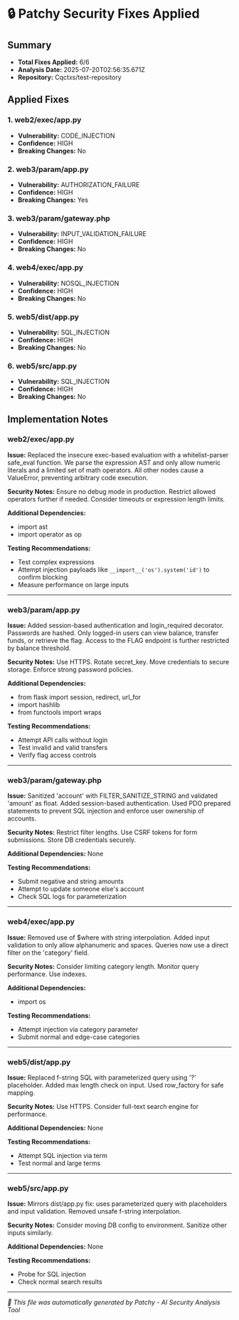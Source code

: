 # 🔒 Patchy Security Fixes Applied

## Summary
- **Total Fixes Applied:** 6/6
- **Analysis Date:** 2025-07-20T02:56:35.671Z
- **Repository:** Cqctxs/test-repository

## Applied Fixes

### 1. web2/exec/app.py
- **Vulnerability:** CODE_INJECTION
- **Confidence:** HIGH
- **Breaking Changes:** No

### 2. web3/param/app.py
- **Vulnerability:** AUTHORIZATION_FAILURE
- **Confidence:** HIGH
- **Breaking Changes:** Yes

### 3. web3/param/gateway.php
- **Vulnerability:** INPUT_VALIDATION_FAILURE
- **Confidence:** HIGH
- **Breaking Changes:** No

### 4. web4/exec/app.py
- **Vulnerability:** NOSQL_INJECTION
- **Confidence:** HIGH
- **Breaking Changes:** No

### 5. web5/dist/app.py
- **Vulnerability:** SQL_INJECTION
- **Confidence:** HIGH
- **Breaking Changes:** No

### 6. web5/src/app.py
- **Vulnerability:** SQL_INJECTION
- **Confidence:** HIGH
- **Breaking Changes:** No


## Implementation Notes

### web2/exec/app.py
**Issue:** Replaced the insecure exec-based evaluation with a whitelist-parser safe_eval function. We parse the expression AST and only allow numeric literals and a limited set of math operators. All other nodes cause a ValueError, preventing arbitrary code execution.

**Security Notes:** Ensure no debug mode in production. Restrict allowed operators further if needed. Consider timeouts or expression length limits.

**Additional Dependencies:**
- import ast
- import operator as op

**Testing Recommendations:**
- Test complex expressions
- Attempt injection payloads like `__import__('os').system('id')` to confirm blocking
- Measure performance on large inputs

---

### web3/param/app.py
**Issue:** Added session-based authentication and login_required decorator. Passwords are hashed. Only logged-in users can view balance, transfer funds, or retrieve the flag. Access to the FLAG endpoint is further restricted by balance threshold.

**Security Notes:** Use HTTPS. Rotate secret_key. Move credentials to secure storage. Enforce strong password policies.

**Additional Dependencies:**
- from flask import session, redirect, url_for
- import hashlib
- from functools import wraps

**Testing Recommendations:**
- Attempt API calls without login
- Test invalid and valid transfers
- Verify flag access controls

---

### web3/param/gateway.php
**Issue:** Sanitized 'account' with FILTER_SANITIZE_STRING and validated 'amount' as float. Added session-based authentication. Used PDO prepared statements to prevent SQL injection and enforce user ownership of accounts.

**Security Notes:** Restrict filter lengths. Use CSRF tokens for form submissions. Store DB credentials securely.

**Additional Dependencies:**
None

**Testing Recommendations:**
- Submit negative and string amounts
- Attempt to update someone else's account
- Check SQL logs for parameterization

---

### web4/exec/app.py
**Issue:** Removed use of $where with string interpolation. Added input validation to only allow alphanumeric and spaces. Queries now use a direct filter on the 'category' field.

**Security Notes:** Consider limiting category length. Monitor query performance. Use indexes.

**Additional Dependencies:**
- import os

**Testing Recommendations:**
- Attempt injection via category parameter
- Submit normal and edge-case categories

---

### web5/dist/app.py
**Issue:** Replaced f-string SQL with parameterized query using '?' placeholder. Added max length check on input. Used row_factory for safe mapping.

**Security Notes:** Use HTTPS. Consider full-text search engine for performance.

**Additional Dependencies:**
None

**Testing Recommendations:**
- Attempt SQL injection via term
- Test normal and large terms

---

### web5/src/app.py
**Issue:** Mirrors dist/app.py fix: uses parameterized query with placeholders and input validation. Removed unsafe f-string interpolation.

**Security Notes:** Consider moving DB config to environment. Sanitize other inputs similarly.

**Additional Dependencies:**
None

**Testing Recommendations:**
- Probe for SQL injection
- Check normal search results

---


*🤖 This file was automatically generated by Patchy - AI Security Analysis Tool*
